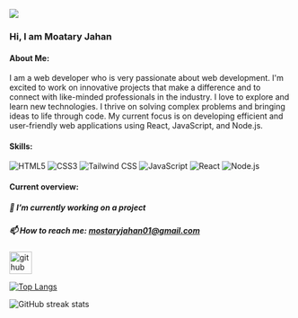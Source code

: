 ![](https://i.postimg.cc/QCH8qV7R/2.png)
### Hi, I am Moatary Jahan

#### About Me:
I am a web developer who is very passionate about web development. I'm excited to work on innovative projects that make a difference and to connect with like-minded professionals in the industry. I love to explore and learn new technologies. I thrive on solving complex problems and bringing ideas to life through code.
My current focus is on developing efficient and user-friendly web applications using React, JavaScript, and Node.js.

#### Skills: 
  ![HTML5](https://img.icons8.com/color/48/000000/html-5.png)  ![CSS3](https://img.icons8.com/color/48/000000/css3.png)    ![Tailwind CSS](https://img.icons8.com/color/48/000000/tailwindcss.png)
  ![JavaScript](https://img.icons8.com/color/48/000000/javascript.png)    ![React](https://img.icons8.com/color/48/000000/react-native.png)     ![Node.js](https://img.icons8.com/color/48/000000/nodejs.png)




#### Current overview:
##### 🔭 I’m currently working on a project 
##### 📫 How to reach me: mostaryjahan01@gmail.com 


[<img src='https://cdn.jsdelivr.net/npm/simple-icons@3.0.1/icons/github.svg' alt='github' height='40'>](https://github.com/mostaryjahan)  

[![Top Langs](https://github-readme-stats.vercel.app/api/top-langs/?username=mostaryjahan)](https://github.com/anuraghazra/github-readme-stats)

![GitHub streak stats](https://streak-stats.demolab.com/?user=mostaryjahan)  

